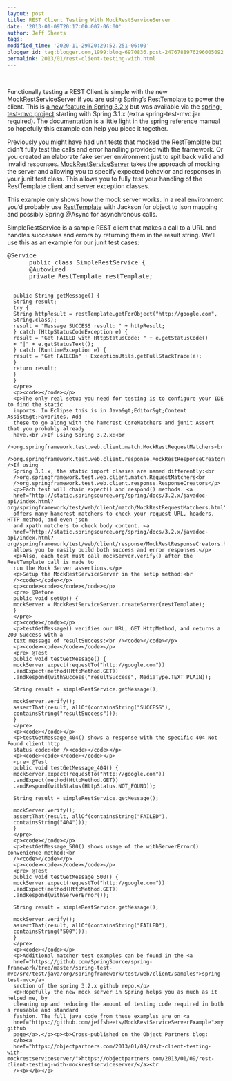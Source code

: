 ```yaml
---
layout: post
title: REST Client Testing With MockRestServiceServer
date: '2013-01-09T20:17:00.007-06:00'
author: Jeff Sheets
tags:
modified_time: '2020-11-29T20:29:52.251-06:00'
blogger_id: tag:blogger.com,1999:blog-6970836.post-2476788976296005092
permalink: 2013/01/rest-client-testing-with.html
---
```


<p>&nbsp;</p><p>Functionally testing a REST Client is
      simple with the new MockRestServiceServer if you are using Spring’s RestTemplate to power the
      client. This is <a
      href="http://static.springsource.org/spring/docs/3.2.x/spring-framework-reference/html/testing.html#spring-mvc-test-client">a
      new feature in Spring 3.2.x</a> but was available via the <a
      href="https://github.com/SpringSource/spring-test-mvc">spring-test-mvc project</a>
      starting with Spring 3.1.x (extra spring-test-mvc.jar required). The documentation is a little
      light in the spring reference manual so hopefully this example can help you piece it
      together.</p>
      <p>Previously you might have had unit tests that mocked the RestTemplate but didn’t
      fully test the calls and error handling provided with the framework. Or you created an
      elaborate fake server environment just to spit back valid and invalid responses. <a
      href="http://static.springsource.org/spring/docs/3.2.x/javadoc-api/index.html?org/springframework/test/web/client/MockRestServiceServer.html">MockRestServiceServer</a>
      takes the approach of mocking the server and allowing you to specify expected behavior and
      responses in your junit test class. This allows you to fully test your handling of the
      RestTemplate client and server exception classes.</p>
      <p>This example only shows how the mock server works. In a real environment you’d
      probably use <a
      href="http://static.springsource.org/spring/docs/3.2.x/javadoc-api/index.html?org/springframework/web/client/RestTemplate.html">RestTemplate</a>
      with Jackson for object to json mapping and possibly Spring @Async for asynchronous
      calls.</p>
      <p>SimpleRestService is a sample REST client that makes a call to a URL and handles
      successes and errors by returning them in the result string. We'll use this as an example for
      our junit test cases:<br /><code></code></p>
      <p><code><code></code></code></p>
      <pre>@Service
      public class SimpleRestService {
      @Autowired
      private RestTemplate restTemplate;

      public String getMessage() {
      String result;
      try {
      String httpResult = restTemplate.getForObject("http://google.com",
      String.class);
      result = "Message SUCCESS result: " + httpResult;
      } catch (HttpStatusCodeException e) {
      result = "Get FAILED with HttpStatusCode: " + e.getStatusCode()
      + "|" + e.getStatusText();
      } catch (RuntimeException e) {
      result = "Get FAILEDn" + ExceptionUtils.getFullStackTrace(e);
      }
      return result;
      }
      }
      </pre>
      <p><code></code></p>
      <p>The only real setup you need for testing is to configure your IDE to find the static
      imports. In Eclipse this is in Java&gt;Editor&gt;Content Assist&gt;Favorites. Add
      these to go along with the hamcrest CoreMatchers and junit Assert that you probably already
      have.<br />If using Spring 3.2.x:<br
      />org.springframework.test.web.client.match.MockRestRequestMatchers<br
      />org.springframework.test.web.client.response.MockRestResponseCreators<br />If using
      Spring 3.1.x, the static import classes are named differently:<br
      />org.springframework.test.web.client.match.RequestMatchers<br
      />org.springframework.test.web.client.response.ResponseCreators</p>
      <p>Each test will chain expect() and respond() methods. <a
      href="http://static.springsource.org/spring/docs/3.2.x/javadoc-api/index.html?org/springframework/test/web/client/match/MockRestRequestMatchers.html">MockRestRequestMatchers</a>
      offers many hamcrest matchers to check your request URL, headers, HTTP method, and even json
      and xpath matchers to check body content. <a
      href="http://static.springsource.org/spring/docs/3.2.x/javadoc-api/index.html?org/springframework/test/web/client/response/MockRestResponseCreators.html">MockRestResponseCreators</a>
      allows you to easily build both success and error responses.</p>
      <p>Also, each test must call mockServer.verify() after the RestTemplate call is made to
      run the Mock Server assertions.</p>
      <p>Setup the MockRestServiceServer in the setUp method:<br
      /><code></code></p>
      <p><code><code></code></code></p>
      <pre> @Before
      public void setUp() {
      mockServer = MockRestServiceServer.createServer(restTemplate);
      }
      </pre>
      <p><code></code></p>
      <p>testGetMessage() verifies our URL, GET HttpMethod, and returns a 200 Success with a
      text message of resultSuccess:<br /><code></code></p>
      <p><code><code></code></code></p>
      <pre> @Test
      public void testGetMessage() {
      mockServer.expect(requestTo("http://google.com"))
      .andExpect(method(HttpMethod.GET))
      .andRespond(withSuccess("resultSuccess", MediaType.TEXT_PLAIN));

      String result = simpleRestService.getMessage();

      mockServer.verify();
      assertThat(result, allOf(containsString("SUCCESS"),
      containsString("resultSuccess")));
      }
      </pre>
      <p><code></code></p>
      <p>testGetMessage_404() shows a response with the specific 404 Not Found client http
      status code:<br /><code></code></p>
      <p><code><code></code></code></p>
      <pre> @Test
      public void testGetMessage_404() {
      mockServer.expect(requestTo("http://google.com"))
      .andExpect(method(HttpMethod.GET))
      .andRespond(withStatus(HttpStatus.NOT_FOUND));

      String result = simpleRestService.getMessage();

      mockServer.verify();
      assertThat(result, allOf(containsString("FAILED"),
      containsString("404")));
      }
      </pre>
      <p><code></code></p>
      <p>testGetMessage_500() shows usage of the withServerError() convenience method:<br
      /><code></code></p>
      <p><code><code></code></code></p>
      <pre> @Test
      public void testGetMessage_500() {
      mockServer.expect(requestTo("http://google.com"))
      .andExpect(method(HttpMethod.GET))
      .andRespond(withServerError());

      String result = simpleRestService.getMessage();

      mockServer.verify();
      assertThat(result, allOf(containsString("FAILED"),
      containsString("500")));
      }
      </pre>
      <p><code></code></p>
      <p>Additional matcher test examples can be found in the <a
      href="https://github.com/SpringSource/spring-framework/tree/master/spring-test-mvc/src/test/java/org/springframework/test/web/client/samples">spring-test-mvc</a>
      section of the spring 3.2.x github repo.</p>
      <p>Hopefully the new mock server in Spring helps you as much as it helped me, by
      cleaning up and reducing the amount of testing code required in both a reusable and standard
      fashion. The full java code from these examples are on <a
      href="https://github.com/jeffsheets/MockRestServiceServerExample">my github
      page</a>.</p><p><b>Cross-published on the Object Partners blog:
      </b><a
      href="https://objectpartners.com/2013/01/09/rest-client-testing-with-mockrestserviceserver/">https://objectpartners.com/2013/01/09/rest-client-testing-with-mockrestserviceserver/</a><br
      /><b></b></p>